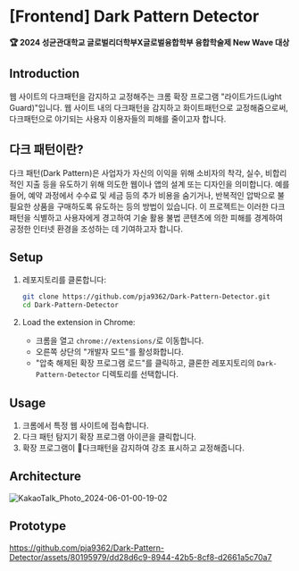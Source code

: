 # [Frontend] Dark Pattern Detector
 <b>🏆 2024 성균관대학교 글로벌리더학부X글로벌융합학부 융합학술제 New Wave 대상</b>

## Introduction
웹 사이트의 다크패턴을 감지하고 교정해주는 크롬 확장 프로그램 "라이트가드(Light Guard)"입니다.
웹 사이트 내의 다크패턴을 감지하고 화이트패턴으로 교정해줌으로써, 다크패턴으로 야기되는 사용자 이용자들의 피해를 줄이고자 합니다.

## 다크 패턴이란?
다크 패턴(Dark Pattern)은 사업자가 자신의 이익을 위해 소비자의 착각, 실수, 비합리적인 지출 등을 유도하기 위해 의도한 웹이나 앱의 설계 또는 디자인을 의미합니다. 
예를 들어, 예약 과정에서 수수료 및 세금 등의 추가 비용을 숨기거나, 반복적인 압박으로 불필요한 상품을 구매하도록 유도하는 등의 방법이 있습니다. 
이 프로젝트는 이러한 다크 패턴을 식별하고 사용자에게 경고하여 기술 활용 불법 콘텐츠에 의한 피해를 경계하여 공정한 인터넷 환경을 조성하는 데 기여하고자 합니다.

## Setup
1. 레포지토리를 클론합니다:
    ```bash
    git clone https://github.com/pja9362/Dark-Pattern-Detector.git
    cd Dark-Pattern-Detector
    ```

2. Load the extension in Chrome:
    - 크롬을 열고 `chrome://extensions/`로 이동합니다.
    - 오른쪽 상단의 "개발자 모드"를 활성화합니다.
    - "압축 해제된 확장 프로그램 로드"를 클릭하고, 클론한 레포지토리의 `Dark-Pattern-Detector` 디렉토리를 선택합니다.

## Usage
1. 크롬에서 특정 웹 사이트에 접속합니다.
2. 다크 패턴 탐지기 확장 프로그램 아이콘을 클릭합니다.
3. 확장 프로그램이 다크패턴을 감지하여 강조 표시하고 교정해줍니다.

## Architecture
![KakaoTalk_Photo_2024-06-01-00-19-02](https://github.com/pja9362/Dark-Pattern-Detector/assets/80195979/7aa5bb48-6f1e-472a-a04f-d1885b9e235e)

## Prototype
https://github.com/pja9362/Dark-Pattern-Detector/assets/80195979/dd28d6c9-8944-42b5-8cf8-d2661a5c70a7



